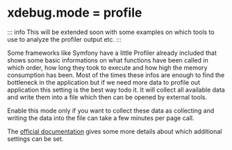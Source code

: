 # xdebug.mode = profile

::: info
This will be extended soon with some examples on which tools to use to analyze the profiler output etc.
:::

Some frameworks like Symfony have a little Profiler already included that shows some basic informations on what functions have been called in which order, how long they took to execute and how high the memory consumption has been. Most of the times these infos are enough to find the bottleneck in the application but if we need more data to profile out application this setting is the best way todo it. It will collect all available data and write them into a file which then can be opened by external tools.

Enable this mode only if you want to collect these data as collecting and writing the data into the file can take a few minutes per page call.

The [official documentation](https://xdebug.org/docs/profiler) gives some more details about which additional settings can be set.